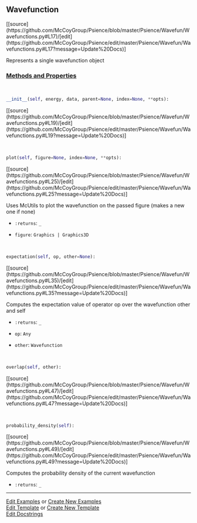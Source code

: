 ## <a id="Psience.Wavefun.Wavefunctions.Wavefunction">Wavefunction</a> 
<div class="docs-source-link" markdown="1">
[[source](https://github.com/McCoyGroup/Psience/blob/master/Psience/Wavefun/Wavefunctions.py#L17)/[edit](https://github.com/McCoyGroup/Psience/edit/master/Psience/Wavefun/Wavefunctions.py#L17?message=Update%20Docs)]
</div>

Represents a single wavefunction object



<div class="collapsible-section">
 <div class="collapsible-section collapsible-section-header" markdown="1">
 
### <a class="collapse-link" data-toggle="collapse" href="#methods">Methods and Properties</a> <a class="float-right" data-toggle="collapse" href="#methods"><i class="fa fa-chevron-down"></i></a>

 </div>
 <div class="collapsible-section collapsible-section-body collapse" id="methods" markdown="1">

<a id="Psience.Wavefun.Wavefunctions.Wavefunction.__init__" class="docs-object-method">&nbsp;</a> 
```python
__init__(self, energy, data, parent=None, index=None, **opts): 
```
<div class="docs-source-link" markdown="1">
[[source](https://github.com/McCoyGroup/Psience/blob/master/Psience/Wavefun/Wavefunctions.py#L19)/[edit](https://github.com/McCoyGroup/Psience/edit/master/Psience/Wavefun/Wavefunctions.py#L19?message=Update%20Docs)]
</div>

<a id="Psience.Wavefun.Wavefunctions.Wavefunction.plot" class="docs-object-method">&nbsp;</a> 
```python
plot(self, figure=None, index=None, **opts): 
```
<div class="docs-source-link" markdown="1">
[[source](https://github.com/McCoyGroup/Psience/blob/master/Psience/Wavefun/Wavefunctions.py#L25)/[edit](https://github.com/McCoyGroup/Psience/edit/master/Psience/Wavefun/Wavefunctions.py#L25?message=Update%20Docs)]
</div>

Uses McUtils to plot the wavefunction on the passed figure (makes a new one if none)
- `:returns`: `_`
    >
- `figure`: `Graphics | Graphics3D`
    >

<a id="Psience.Wavefun.Wavefunctions.Wavefunction.expectation" class="docs-object-method">&nbsp;</a> 
```python
expectation(self, op, other=None): 
```
<div class="docs-source-link" markdown="1">
[[source](https://github.com/McCoyGroup/Psience/blob/master/Psience/Wavefun/Wavefunctions.py#L35)/[edit](https://github.com/McCoyGroup/Psience/edit/master/Psience/Wavefun/Wavefunctions.py#L35?message=Update%20Docs)]
</div>

Computes the expectation value of operator op over the wavefunction other and self
- `:returns`: `_`
    >
- `op`: `Any`
    >
- `other`: `Wavefunction`
    >

<a id="Psience.Wavefun.Wavefunctions.Wavefunction.overlap" class="docs-object-method">&nbsp;</a> 
```python
overlap(self, other): 
```
<div class="docs-source-link" markdown="1">
[[source](https://github.com/McCoyGroup/Psience/blob/master/Psience/Wavefun/Wavefunctions.py#L47)/[edit](https://github.com/McCoyGroup/Psience/edit/master/Psience/Wavefun/Wavefunctions.py#L47?message=Update%20Docs)]
</div>

<a id="Psience.Wavefun.Wavefunctions.Wavefunction.probability_density" class="docs-object-method">&nbsp;</a> 
```python
probability_density(self): 
```
<div class="docs-source-link" markdown="1">
[[source](https://github.com/McCoyGroup/Psience/blob/master/Psience/Wavefun/Wavefunctions.py#L49)/[edit](https://github.com/McCoyGroup/Psience/edit/master/Psience/Wavefun/Wavefunctions.py#L49?message=Update%20Docs)]
</div>

Computes the probability density of the current wavefunction
- `:returns`: `_`
    >

 </div>
</div>




___

[Edit Examples](https://github.com/McCoyGroup/Psience/edit/gh-pages/ci/examples/Psience/Wavefun/Wavefunctions/Wavefunction.md) or 
[Create New Examples](https://github.com/McCoyGroup/Psience/new/gh-pages/?filename=ci/examples/Psience/Wavefun/Wavefunctions/Wavefunction.md) <br/>
[Edit Template](https://github.com/McCoyGroup/Psience/edit/gh-pages/ci/docs/Psience/Wavefun/Wavefunctions/Wavefunction.md) or 
[Create New Template](https://github.com/McCoyGroup/Psience/new/gh-pages/?filename=ci/docs/templates/Psience/Wavefun/Wavefunctions/Wavefunction.md) <br/>
[Edit Docstrings](https://github.com/McCoyGroup/Psience/edit/master/Psience/Wavefun/Wavefunctions.py#L17?message=Update%20Docs)